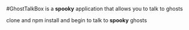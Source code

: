 #GhostTalkBox
is a **spooky** application that allows you to talk to ghosts

clone and npm install and begin to talk to **spooky** ghosts
